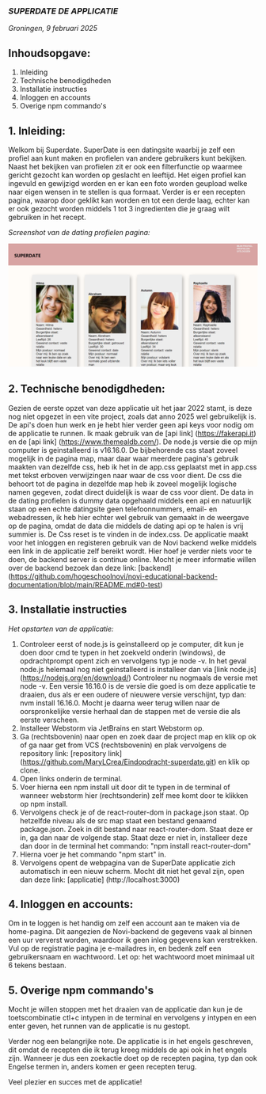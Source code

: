### *SUPERDATE DE APPLICATIE* 
*Groningen, 9 februari 2025*

## Inhoudsopgave:
1. Inleiding
2. Technische benodigdheden
3. Installatie instructies
4. Inloggen en accounts
5. Overige npm commando's 

## 1. Inleiding:
Welkom bij Superdate. SuperDate is een datingsite waarbij je zelf een profiel aan kunt maken en profielen van andere gebruikers kunt 
bekijken. Naast het bekijken van profielen zit er ook een filterfunctie op waarmee gericht gezocht kan worden op geslacht en leeftijd. Het eigen profiel 
kan ingevuld en gewijzigd worden en er kan een foto worden geupload welke naar eigen wensen in te stellen is qua formaat. Verder is er een recepten pagina, 
waarop door geklikt kan worden en tot een derde laag, echter kan er ook gezocht worden middels 1 tot 3 ingredienten die je graag wilt gebruiken in het recept. 

*Screenshot van de dating profielen pagina:*

![](src/assets/profiel-pagina.png)

## 2. Technische benodigdheden:
Gezien de eerste opzet van deze applicatie uit het jaar 2022 stamt, is deze nog niet opgezet in een vite project, zoals dat anno 2025 wel gebruikelijk is.
De api's doen hun werk en je hebt hier verder geen api keys voor nodig om de applicatie te runnen. Ik maak gebruik van de [api link] (https://fakerapi.it) en
de [api link] (https://www.themealdb.com/). De node.js versie die op mijn computer is geinstalleerd is v16.16.0.
De bijbehorende css staat zoveel mogelijk in de pagina map, maar daar waar meerdere pagina's gebruik maakten van dezelfde css, 
heb ik het in de app.css geplaatst met in app.css met tekst erboven verwijzingen naar waar de css voor dient. De css die behoort tot de pagina in dezelfde map heb ik
zoveel mogelijk logische namen gegeven, zodat direct duidelijk is waar de css voor dient. De data in de dating profielen is dummy data opgehaald middels een api en natuurlijk 
staan op een echte datingsite geen telefoonnummers, email- en webadressen, ik heb hier echter wel gebruik van gemaakt in de weergave op de pagina, omdat de data die middels
de dating api op te halen is vrij summier is. De Css reset is te vinden in de index.css. De applicatie maakt voor het inloggen en registeren gebruik van de Novi backend welke
middels een link in de applicatie zelf bereikt wordt. Hier hoef je verder niets voor te doen, de backend server is continue online. 
Mocht je meer informatie willen over de backend bezoek dan deze link: [backend] (https://github.com/hogeschoolnovi/novi-educational-backend-documentation/blob/main/README.md#0-test)

## 3. Installatie instructies

*Het opstarten van de applicatie:*

1. Controleer eerst of node.js is geinstalleerd op je computer, dit kun je doen door cmd te typen in het zoekveld onderin (windows), de opdrachtprompt opent zich
   en vervolgens typ je node -v.  In het geval node.js helemaal nog niet geinstalleerd is installeer dan via [link node.js] (https://nodejs.org/en/download/)
   Controleer nu nogmaals de versie met node -v. Een versie 16.16.0 is de versie die goed is om deze applicatie te draaien, dus als er een oudere of nieuwere versie verschijnt, 
   typ dan: nvm install 16.16.0. Mocht je daarna weer terug willen naar de oorspronkelijke versie herhaal dan de stappen met de versie die als eerste verscheen. 
2. Installeer Webstorm via JetBrains en start Webstorm op. 
3. Ga (rechtsbovenin) naar open en zoek daar de project map en klik op ok of ga naar get from VCS (rechtsbovenin) en plak vervolgens de 
   repository link: [repository link] (https://github.com/MaryLCrea/Eindopdracht-superdate.git) en klik op clone.
4. Open links onderin de terminal.
5. Voer hierna een npm install uit door dit te typen in de terminal of wanneer webstorm hier (rechtsonderin) zelf mee komt door te klikken op npm install.
6. Vervolgens check je of de react-router-dom in package.json staat. Op hetzelfde niveau als de src map staat een bestand genaamd package.json. Zoek in dit bestand naar
  react-router-dom. Staat deze er in, ga dan naar de volgende stap. Staat deze er niet in, installeer deze dan door in de terminal het commando: "npm install react-router-dom"
7. Hierna voer je het commando "npm start" in.
8. Vervolgens opent de webpagina van de SuperDate applicatie zich automatisch in een nieuw scherm. Mocht dit niet het geval zijn, open dan deze link: [applicatie] (http://localhost:3000) 

## 4. Inloggen en accounts:
Om in te loggen is het handig om zelf een account aan te maken via de home-pagina. Dit aangezien de Novi-backend de gegevens vaak al binnen een 
uur ververst worden, waardoor ik geen inlog gegevens kan verstrekken. Vul op de registratie pagina je e-mailadres in, en bedenk zelf een gebruikersnaam
en wachtwoord. Let op: het wachtwoord moet minimaal uit 6 tekens bestaan. 

## 5. Overige npm commando's
Mocht je willen stoppen met het draaien van de applicatie dan kun je de toetscombinatie ctl+c intypen in de terminal en vervolgens y intypen en een enter geven, 
het runnen van de applicatie is nu gestopt. 

Verder nog een belangrijke note. De applicatie is in het engels geschreven, dit omdat de recepten die ik terug kreeg middels de 
api ook in het engels zijn. Wanneer je dus een zoekactie doet op de recepten pagina, typ dan ook Engelse termen in, anders komen er geen recepten terug. 


Veel plezier en succes met de applicatie!





